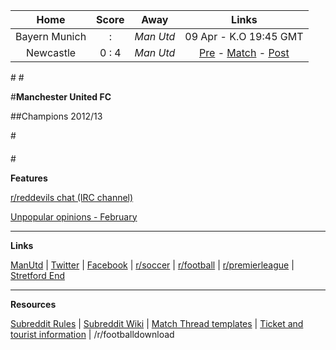 Home |    Score | Away | Links
 :-: | :---: | :-: | :-:
Bayern Munich  |  :  | *Man Utd* | 09 Apr - K.O 19:45 GMT
Newcastle | 0 : 4 | *Man Utd*| [Pre](http://www.reddit.com/r/reddevils/comments/223x3o/pre_match_thread_newcastle_united_vs_manchester/) - [Match](http://www.reddit.com/r/reddevils/comments/229rge/match_thread_newcastle_vs_manchester_utd/)  - [Post](http://www.reddit.com/r/reddevils/comments/229z95/post_match_thread_newcastle_united_vs_manchester/)

#[](#potw)
#[](#caption)

#**Manchester United FC**

##Champions 2012/13


#[](#break)

####

#[](#break)

**Features**

[r/reddevils chat (IRC channel)](http://www.reddit.com/r/reddevils/wiki/irc_channel)

[Unpopular opinions - February](http://www.reddit.com/r/reddevils/comments/1y2svc/unpopular_opinions_february_part_2/)



***
**Links**

[ManUtd](http://www.manutd.com/Splash-Page.aspx) | [Twitter](https://twitter.com/ManUtd) | [Facebook](http://www.facebook.com/manchesterunited?fref=ts) | [r/soccer](http://www.reddit.com/r/soccer/) | [r/football](http://www.reddit.com/r/football/) | [r/premierleague](http://www.reddit.com/r/premierleague/) | [Stretford End](http://www.stretfordend.co.uk/)

***

**Resources**

[Subreddit Rules](http://www.reddit.com/r/reddevils/comments/1isixg/subreddit_rules) | [Subreddit Wiki](http://www.reddit.com/r/RedDevils/wiki) | [Match Thread templates](http://www.reddit.com/r/RedDevils/wiki/match_templates) | [Ticket and tourist information](http://www.reddit.com/r/RedDevils/wiki/tickets_tourist_info) | /r/footballdownload 